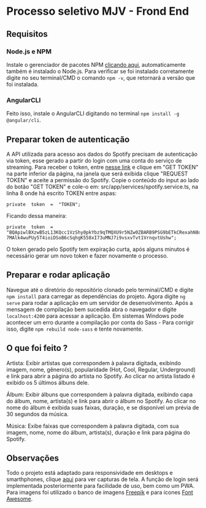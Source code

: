# Processo seletivo MJV - Frond End

## Requisitos

### Node.js e NPM
Instale o gerenciador de pacotes NPM [clicando aqui](https://www.npmjs.com/get-npm), automaticamente também é instalado o Node.js. Para verificar se foi instalado corretamente digite no seu terminal/CMD o comando `npm -v`, que retornará a versão que foi instalada.
### AngularCLI
Feito isso, instale o AngularCLI digitando no terminal `npm install -g @angular/cli`.


## Preparar token de autenticação
A API utilizada para acesso aos dados do Spotify precisam de autenticação via token, esse gerado a partir do login com uma conta do serviço de streaming. Para receber o token, entre [nesse link](https://developer.spotify.com/console/get-search-item/?q=tania%20bowra&type=artist&market=&limit=&offset=) e clique em "GET TOKEN" na parte inferior da página, na janela que será exibida clique "REQUEST TOKEN" e aceite a permissão do Spotify. Copie o conteúdo do input ao lado do botão "GET TOKEN" e cole-o em: src/app/services/spotify.service.ts, na linha 8 onde há escrito TOKEN entre aspas:

	private  token  =  "TOKEN";
	
Ficando dessa maneira:

	private  token  =  "BQApiwlBXzwB5zL13KQcc1VzShy0pkYbz9qTMQXU9r5NZw0ZBARB9PSG9bETkCRexahN8drJkEVoYISnR_BsPN-7MAlk4wuPUy5T4ioiDSoB6cSqhgK558xI73uMNJ7i9vsxvTvt1VrnqvtUshw";
	
O token gerado pelo Spotify tem expiração curta, após alguns minutos é necessário gerar um novo token e fazer novamente o processo.

## Preparar e rodar aplicação

Navegue até o diretório do repositório clonado pelo terminal/CMD e digite `npm install` para carregar as dependências do projeto. Agora digite `ng serve` para rodar a aplicação em um servidor de desenvolvimento. Após a mensagem de compilação bem sucedida abra o navegador e digite `localhost:4200` para acessar a aplicação. Em sistemas Windows pode acontecer um erro durante a compilação por conta do Sass - Para corrigir isso, digite `npm rebuild node-sass` e tente novamente.

## O que foi feito ?

Artista: Exibir artistas que correspondem à palavra digitada, exibindo imagem, nome, gênero(s), popularidade (Hot, Cool, Regular, Underground) e link para abrir a página do artista no Spotify. Ao clicar no artista listado é exibido os 5 últimos álbuns dele.

Álbum: Exibir álbuns que correspondem à palavra digitada, exibindo capa do álbum, nome, artista(s) e link para abrir o álbum no Spotify. Ao clicar no nome do álbum é exibida suas faixas, duração, e se disponível um prévia de 30 segundos da música.

Música: Exibe faixas que correspondem à palavra digitada, com sua imagem, nome, nome do álbum, artista(s), duração e link para página do Spotify.

## Observações

Todo o projeto está adaptado para responsividade em desktops e smarthphones, clique [aqui](https://drive.google.com/drive/folders/1LvjPVpmh6Mx_hOGpcDFU7FsieG0h_uEa?usp=sharing) para ver capturas de tela. A função de login será implementada posteriormente para facilidade de uso, bem como um PWA. Para imagens foi utilizado o banco de imagens [Freepik](https://www.freepik.com/) e para ícones [Font Awesome](https://fontawesome.com/).
